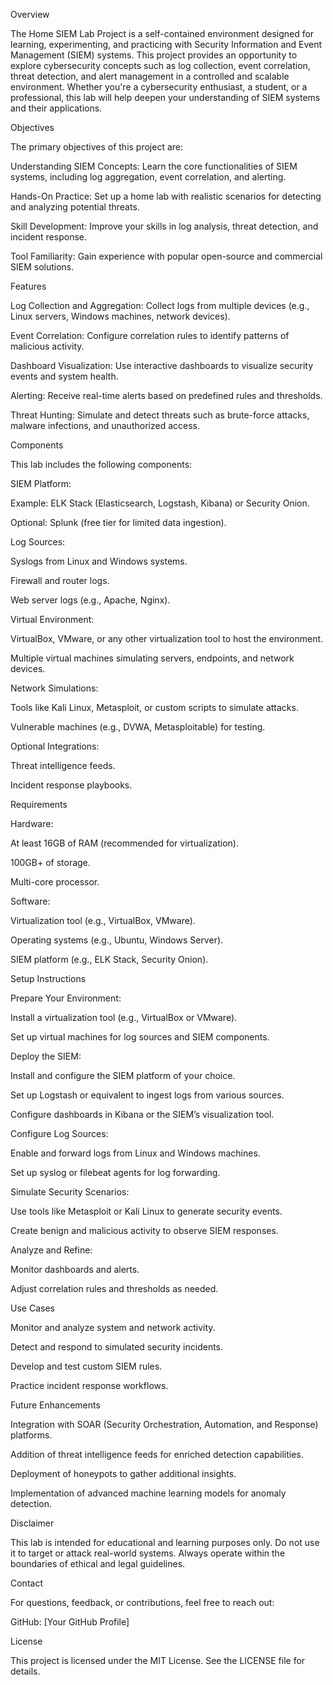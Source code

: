 Overview

The Home SIEM Lab Project is a self-contained environment designed for learning, experimenting, and practicing with Security Information and Event Management (SIEM) systems. This project provides an opportunity to explore cybersecurity concepts such as log collection, event correlation, threat detection, and alert management in a controlled and scalable environment. Whether you're a cybersecurity enthusiast, a student, or a professional, this lab will help deepen your understanding of SIEM systems and their applications.

Objectives

The primary objectives of this project are:

Understanding SIEM Concepts: Learn the core functionalities of SIEM systems, including log aggregation, event correlation, and alerting.

Hands-On Practice: Set up a home lab with realistic scenarios for detecting and analyzing potential threats.

Skill Development: Improve your skills in log analysis, threat detection, and incident response.

Tool Familiarity: Gain experience with popular open-source and commercial SIEM solutions.

Features

Log Collection and Aggregation: Collect logs from multiple devices (e.g., Linux servers, Windows machines, network devices).

Event Correlation: Configure correlation rules to identify patterns of malicious activity.

Dashboard Visualization: Use interactive dashboards to visualize security events and system health.

Alerting: Receive real-time alerts based on predefined rules and thresholds.

Threat Hunting: Simulate and detect threats such as brute-force attacks, malware infections, and unauthorized access.

Components

This lab includes the following components:

SIEM Platform:

Example: ELK Stack (Elasticsearch, Logstash, Kibana) or Security Onion.

Optional: Splunk (free tier for limited data ingestion).

Log Sources:

Syslogs from Linux and Windows systems.

Firewall and router logs.

Web server logs (e.g., Apache, Nginx).

Virtual Environment:

VirtualBox, VMware, or any other virtualization tool to host the environment.

Multiple virtual machines simulating servers, endpoints, and network devices.

Network Simulations:

Tools like Kali Linux, Metasploit, or custom scripts to simulate attacks.

Vulnerable machines (e.g., DVWA, Metasploitable) for testing.

Optional Integrations:

Threat intelligence feeds.

Incident response playbooks.

Requirements

Hardware:

At least 16GB of RAM (recommended for virtualization).

100GB+ of storage.

Multi-core processor.

Software:

Virtualization tool (e.g., VirtualBox, VMware).

Operating systems (e.g., Ubuntu, Windows Server).

SIEM platform (e.g., ELK Stack, Security Onion).

Setup Instructions

Prepare Your Environment:

Install a virtualization tool (e.g., VirtualBox or VMware).

Set up virtual machines for log sources and SIEM components.

Deploy the SIEM:

Install and configure the SIEM platform of your choice.

Set up Logstash or equivalent to ingest logs from various sources.

Configure dashboards in Kibana or the SIEM’s visualization tool.

Configure Log Sources:

Enable and forward logs from Linux and Windows machines.

Set up syslog or filebeat agents for log forwarding.

Simulate Security Scenarios:

Use tools like Metasploit or Kali Linux to generate security events.

Create benign and malicious activity to observe SIEM responses.

Analyze and Refine:

Monitor dashboards and alerts.

Adjust correlation rules and thresholds as needed.

Use Cases

Monitor and analyze system and network activity.

Detect and respond to simulated security incidents.

Develop and test custom SIEM rules.

Practice incident response workflows.

Future Enhancements

Integration with SOAR (Security Orchestration, Automation, and Response) platforms.

Addition of threat intelligence feeds for enriched detection capabilities.

Deployment of honeypots to gather additional insights.

Implementation of advanced machine learning models for anomaly detection.

Disclaimer

This lab is intended for educational and learning purposes only. Do not use it to target or attack real-world systems. Always operate within the boundaries of ethical and legal guidelines.

Contact

For questions, feedback, or contributions, feel free to reach out:





GitHub: [Your GitHub Profile]

License

This project is licensed under the MIT License. See the LICENSE file for details.

